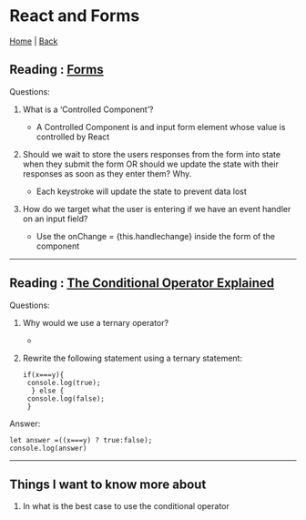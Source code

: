 # React and Forms

[Home](/README.md) | [Back](/301-main/301TableofContents.md)
 
## Reading : [Forms](https://reactjs.org/docs/forms.html)

Questions: 

1. What is a ‘Controlled Component’?

      <ul>
      <li>A Controlled Component is and input form element whose value is controlled by React </li>
      </ul>
1. Should we wait to store the users responses from the form into state when they submit the form OR should we update the state with their responses as soon as they enter them? Why.
      <ul>
      <li> Each keystroke will update the state to prevent data lost</li>
      </ul>
1. How do we target what the user is entering if we have an event handler on an input field?

      <ul>
      <li>Use the onChange = {this.handlechange} inside the form of the component </li>
      </ul>
___
## Reading : [The Conditional Operator Explained](https://codeburst.io/javascript-the-conditional-ternary-operator-explained-cac7218beeff?gi=90c63d94c543)

Questions: 

1. Why would we use a ternary operator?

      <ul>
      <li> </li>
      </ul>
1. Rewrite the following statement using a ternary statement:

       if(x===y){
        console.log(true);
         } else {
        console.log(false);
        }

  Answer: 

    let answer =((x===y) ? true:false);
    console.log(answer)
___

## Things I want to know more about

1. In what is the best case to use the conditional operator 
